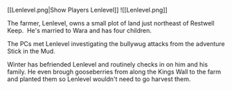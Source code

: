 [[Lenlevel.png|Show Players Lenlevel]] 
![[Lenlevel.png]] 

The farmer, Lenlevel, owns a small plot of land just northeast of Restwell Keep.  He's married to Wara and has four children.

The PCs met Lenlevel investigating the bullywug attacks from the adventure Stick in the Mud.

Winter has befriended Lenlevel and routinely checks in on him and his family.  He even brough gooseberries from along the Kings Wall to the farm and planted them so Lenlevel wouldn't need to go harvest them.